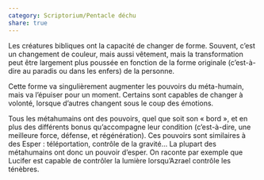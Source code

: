 ```yaml
---
category: Scriptorium/Pentacle déchu
share: true
---
```

Les créatures bibliques ont la capacité de changer de forme. Souvent, c’est un changement de couleur, mais aussi vêtement, mais la transformation peut être largement plus poussée en fonction de la forme originale (c’est-à-dire au paradis ou dans les enfers) de la personne.

Cette forme va singulièrement augmenter les pouvoirs du méta-humain, mais va l’épuiser pour un moment. Certains sont capables de changer à volonté, lorsque d’autres changent sous le coup des émotions. 

Tous les métahumains ont des pouvoirs, quel que soit son « bord », et en plus des différents bonus qu’accompagne leur condition (c’est-à-dire, une meilleure force, défense, et régénération). Ces pouvoirs sont similaires à des Esper : téléportation, contrôle de la gravité… La plupart des métahumains ont donc un pouvoir d’esper. On raconte par exemple que Lucifer est capable de contrôler la lumière lorsqu’Azrael contrôle les ténèbres. 